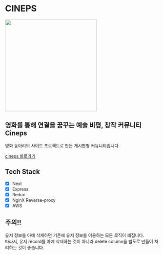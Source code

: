 # CINEPS

<img src="./back/public/thumbnail.png" width=300>

## 영화를 통해 연결을 꿈꾸는 예술 비평, 창작 커뮤니티 Cineps

영화 동아리의 사이드 프로젝트로 만든 게시판형 커뮤니티입니다.  

[cineps 바로가기](https://cineps.net)

## Tech Stack

- [x] Next
- [x] Express
- [x] Redux
- [x] NginX Reverse-proxy
- [x] AWS

## 주의!!  
유저 정보를 아예 삭제하면 기존에 유저 정보를 이용하는 모든 로직이 깨집니다.  
따라서, 유저 record를 아예 삭제하는 것이 아니라 delete column을 별도로 만들어 처리하는 것이 좋습니다.  
